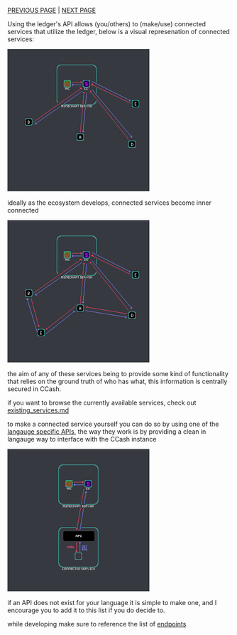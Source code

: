 [PREVIOUS PAGE](../../idea.md) | [NEXT PAGE](APIs.md)

Using the ledger's API allows (you/others) to (make/use) connected services that utilize the ledger, below is a visual represenation of connected services:

![image](connected_a.png)

ideally as the ecosystem develops, connected services become inner connected

![image](connected_b.png)

the aim of any of these services being to provide some kind of functionality that relies on the ground truth of who has what, this information is centrally secured in CCash.

if you want to browse the currently available services, check out [existing_services.md](../existing_services.md)

to make a connected service yourself you can do so by using one of the [langauge specific APIs](APIs.md), the way they work is by providing a clean in langauge way to interface with the CCash instance

![image](connected_c.png)

if an API does not exist for your language it is simple to make one, and I encourage you to add it to this list if you do decide to.

while developing make sure to reference the list of [endpoints](endpoints.md)